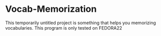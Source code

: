 # Vocab-Memorization
This temporarily untitled project is something that helps you memorizing vocabularies. This program is only tested on FEDORA22

